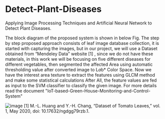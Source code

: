 # Detect-Plant-Diseases
Applying Image Processing Techniques and Artificial Neural Network to Detect Plant Diseases.

The block diagram of the proposed system is shown in below Fig. The step by step proposed approach consists of leaf image database collection, it is started with capturing the images, but in our project, we will use a Dataset obtained from “Mendeley Data” website [1] , since we do not have these materials, in this work we will be focusing on five different diseases for different vegetables, then segmented the affected Area using automatic thresholding value after converted image to L*a*b* Color Space. Now we have the interest area texture to extract the features using GLCM method and make some statistical calculations After All, the feature values are fed as input to the SVM classifier to classify the given image.
For more details read the document "IoT-based-Green-House-Monitoring-and-Control-System"

![image](https://user-images.githubusercontent.com/97694540/161538292-0d72a9a4-7cbf-4370-a323-edb73a119b8b.png)
[1] M.-L. Huang and Y.-H. Chang, “Dataset of Tomato Leaves,” vol. 1, May 2020, doi: 10.17632/ngdgg79rzb.1.
